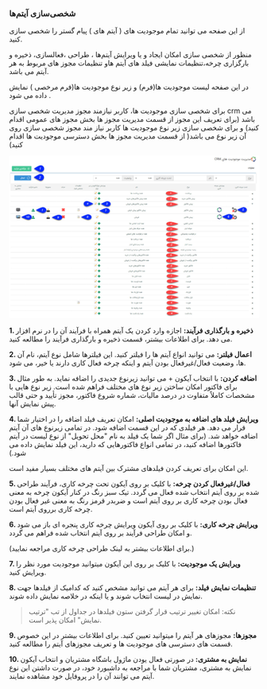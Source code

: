 ### شخصی‌سازی آیتم‌ها

از این صفحه می توانید تمام موجودیت های ( آیتم های ) پیام گستر را شخصی سازی کنید.

منظور از شخصی سازی امکان ایجاد و یا ویرایش آیتم‌ها ، طراحی ،فعالسازی، ذخیره و بارگزاری چرخه،تنظیمات نمایشی فیلد های آیتم هاو تنظیمات مجوز های مربوط به هر آیتم می باشد.

در این صفحه لیست موجودیت ها(فرم) و زیر نوع موجودیت ها(فرم مرخصی ) نمایش داده می شود .

برای شخصی سازی موجودیت ها، کاربر نیازمند مجوز مدیریت شخصی سازی crm  می باشد (برای تعریف این مجوز از قسمت مدیریت مجوز ها بخش مجوز های عمومی اقدام کنید) و برای شخصی سازی زیر نوع موجودیت ها کاربر نیاز مند مجوز شخصی سازی روی آن زیر نوع می باشد( از قسمت مدیریت مجوز ها بخش دسترسی موجودیت ها اقدام کنید)

![](Personalizing1.png)

**1. ذخیره و بارگذاری فرآیند:** اجازه وارد کردن یک آیتم همراه با فرآیند آن را در نرم افزار می دهد. برای اطلاعات بیشتر، قسمت ذخیره و بارگذاری فرآیند را مطالعه کنید. 

**2. اعمال فیلتر:** می توانید انواع آیتم ها را فیلتر کنید. این فیلترها شامل نوع آیتم، نام آن ها، وضعیت فعال/غیرفعال بودن آیتم و اینکه چرخه فعال کاری دارند یا خیر، می شود.

**3. اضافه کردن:** با انتخاب آیکون + می توانید زیرنوع جدیدی را اضافه نماید. به طور مثال برای فاکتور امکان ساختن زیر نوع های مختلف فراهم شده است. زیر نوع هایی با مشخصات کاملاً متفاوت در درصد مالیات، شماره شروع فاکتور، مجوز تأیید و حتی قالب پیش نمایش آنها.

**4. ویرایش فیلد های اضافه به موجودیت اصلی:** امکان تعریف فیلد اضافه  را در اختیار شما قرار می دهد. هر فیلدی که در این قسمت اضافه شود. در تمامی زیرنوع های آن آیتم اضافه خواهد شد. (برای مثال اگر شما یک فیلد به نام "محل تحویل" از نوع لیست در آیتم فاکتورها اضافه کنید، در تمامی انواع فاکتورهایی که دارید، این فیلد نمایش داده می شود.)

این امکان برای تعریف کردن فیلدهای مشترک بین آیتم های مختلف بسیار مفید است.

**5. فعال/غیرفعال کردن چرخه:** با کلیک بر روی آیکون تحت چرخه کاری، فرآیند طراحی شده بر روی آیتم انتخاب شده فعال می گردد. تیک سبز رنگ در کنار آیکون چرخه به معنی فعال بودن چرخه کاری بر روی آیتم است و ضربدر قرمز رنگ به معنی غیر فعال بودن چرخه کاری برروی آیتم است.                         

**6. ویرایش چرخه کاری:** با کلیک بر روی آیکون ویرایش چرخه کاری پنجره ای باز می شود و امکان طراحی فرآیند بر روی آیتم انتخاب شده فراهم می گردد.

(برای اطلاعات بیشتر به لینک طراحی چرخه کاری مراجعه نمایید.)

**7. ویرایش یک موجودیت:** با کلیک بر روی این آیکون میتوانید موجودیت مورد نظر را ویرایش کنید.

**8. تنظیمات نمایش فیلد:** برای هر آیتم می توانید مشخص کنید که کدامیک از فیلدها جهت نمایش در لیست انتخاب شوند و یا اینکه در خلاصه نمایش داده شوند.

> نکته: امکان تغییر ترتیب قرار گرفتن ستون فیلدها در جداول از تب "ترتیب نمایش" امکان پذیر است.


**9. مجوزها:** مجوزهای هر آیتم را میتوانید تعیین کنید. برای اطلاعات بیشتر در این خصوص قسمت های دسترسی های موجودیت ها و تعریف مجوزهای آیتم  را مطالعه کنید.

**10. نمایش به مشتری:** در صورتی فعال یودن ماژول باشگاه مشتریان و انتخاب آیکون نمایش به مشتری، مشتریان شما با مراجعه به داشبورد خود، در صورت داشتن این نوع آیتم می توانند آن را در پروفایل خود مشاهده نمایند.

 
